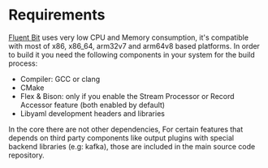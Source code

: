 # Requirements

[Fluent Bit](http://fluentbit.io) uses very low CPU and Memory consumption, it's compatible with most of x86, x86\_64, arm32v7 and arm64v8 based platforms. In order to build it you need the following components in your system for the build process:

* Compiler: GCC or clang
* CMake
* Flex & Bison: only if you enable the Stream Processor or Record Accessor feature \(both enabled by default\)
* Libyaml development headers and libraries

In the core there are not other dependencies, For certain features that depends on third party components like output plugins with special backend libraries \(e.g: kafka\), those are included in the main source code repository.

